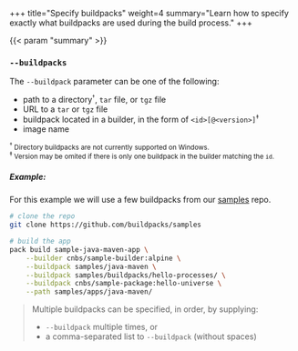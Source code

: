 +++
title="Specify buildpacks"
weight=4
summary="Learn how to specify exactly what buildpacks are used during the build process."
+++

{{< param "summary" >}}

### `--buildpacks`

The `--buildpack` parameter can be one of the following:

- path to a directory<sup><small>†</small></sup>, `tar` file, or `tgz` file
- URL to a `tar` or `tgz` file
- buildpack located in a builder, in the form of `<id>[@<version>]`<sup><small>‡</small></sup>
- image name

<small><sup>†</sup> Directory buildpacks are not currently supported on Windows.</small><br />
<small><sup>‡</sup> Version may be omited if there is only one buildpack in the builder matching the `id`.</small>

##### Example:

For this example we will use a few buildpacks from our [samples][samples] repo.

```bash
# clone the repo
git clone https://github.com/buildpacks/samples

# build the app
pack build sample-java-maven-app \
    --builder cnbs/sample-builder:alpine \
    --buildpack samples/java-maven \
    --buildpack samples/buildpacks/hello-processes/ \
    --buildpack cnbs/sample-package:hello-universe \
    --path samples/apps/java-maven/
```

> Multiple buildpacks can be specified, in order, by supplying:
>
> - `--buildpack` multiple times, or
> - a comma-separated list to `--buildpack` (without spaces)

[samples]: https://github.com/buildpacks/samples